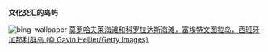 
**文化交汇的岛屿**

![bing-wallpaper](https://www.bing.com/th?id=OHR.MorroJable_ZH-CN7382027688_1920x1080.jpg)
[莫罗哈夫莱海滩和科罗拉达斯海滩，富埃特文图拉岛，西班牙加那利群岛 (© Gavin Hellier/Getty Images)](https://www.bing.com/search?q=%E5%8A%A0%E9%82%A3%E5%88%A9%E7%BE%A4%E5%B2%9B&amp;form=hpcapt&amp;mkt=zh-cn)
  